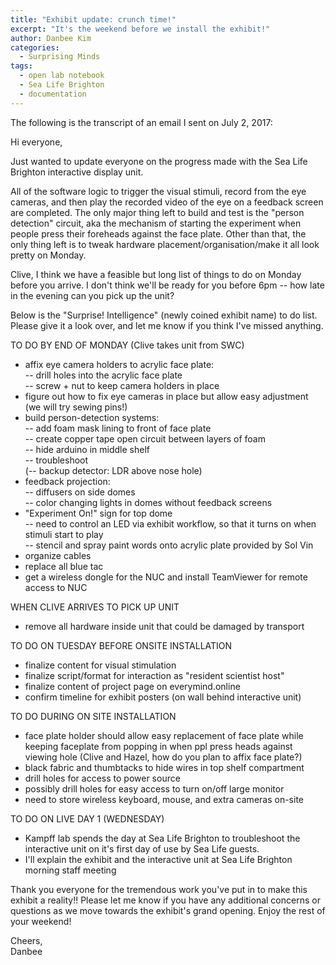 ```yaml
---
title: "Exhibit update: crunch time!"
excerpt: "It's the weekend before we install the exhibit!"
author: Danbee Kim
categories:
  - Surprising Minds
tags:
  - open lab notebook
  - Sea Life Brighton
  - documentation
---
```


The following is the transcript of an email I sent on July 2, 2017: 

Hi everyone,

Just wanted to update everyone on the progress made with the Sea Life Brighton interactive display unit.

All of the software logic to trigger the visual stimuli, record from the eye cameras, and then play the recorded video of the eye on a feedback screen are completed. The only major thing left to build and test is the "person detection" circuit, aka the mechanism of starting the experiment when people press their foreheads against the face plate. Other than that, the only thing left is to tweak hardware placement/organisation/make it all look pretty on Monday.

Clive, I think we have a feasible but long list of things to do on Monday before you arrive. I don't think we'll be ready for you before 6pm -- how late in the evening can you pick up the unit?

Below is the "Surprise! Intelligence" (newly coined exhibit name) to do list. Please give it a look over, and let me know if you think I've missed anything.

TO DO BY END OF MONDAY (Clive takes unit from SWC)  
 - affix eye camera holders to acrylic face plate:  
-- drill holes into the acrylic face plate  
-- screw + nut to keep camera holders in place  
 - figure out how to fix eye cameras in place but allow easy adjustment (we will try sewing pins!)  
 - build person-detection systems:  
-- add foam mask lining to front of face plate  
-- create copper tape open circuit between layers of foam  
-- hide arduino in middle shelf  
-- troubleshoot  
(-- backup detector: LDR above nose hole)  
 - feedback projection:  
-- diffusers on side domes  
-- color changing lights in domes without feedback screens  
 - "Experiment On!" sign for top dome  
-- need to control an LED via exhibit workflow, so that it turns on when stimuli start to play  
-- stencil and spray paint words onto acrylic plate provided by Sol Vin  
 - organize cables  
 - replace all blue tac  
 - get a wireless dongle for the NUC and install TeamViewer for remote access to NUC  

WHEN CLIVE ARRIVES TO PICK UP UNIT  
 - remove all hardware inside unit that could be damaged by transport  

TO DO ON TUESDAY BEFORE ONSITE INSTALLATION  
 - finalize content for visual stimulation  
 - finalize script/format for interaction as "resident scientist host"  
 - finalize content of project page on everymind.online  
 - confirm timeline for exhibit posters (on wall behind interactive unit)

TO DO DURING ON SITE INSTALLATION  
 - face plate holder should allow easy replacement of face plate while keeping faceplate from popping in when ppl press heads against viewing hole (Clive and Hazel, how do you plan to affix face plate?)  
 - black fabric and thumbtacks to hide wires in top shelf compartment  
 - drill holes for access to power source  
 - possibly drill holes for easy access to turn on/off large monitor  
 - need to store wireless keyboard, mouse, and extra cameras on-site  

TO DO ON LIVE DAY 1 (WEDNESDAY)  
 - Kampff lab spends the day at Sea Life Brighton to troubleshoot the interactive unit on it's first day of use by Sea Life guests.  
 - I'll explain the exhibit and the interactive unit at Sea Life Brighton morning staff meeting

Thank you everyone for the tremendous work you've put in to make this exhibit a reality!! Please let me know if you have any additional concerns or questions as we move towards the exhibit's grand opening. Enjoy the rest of your weekend!

Cheers,  
Danbee
